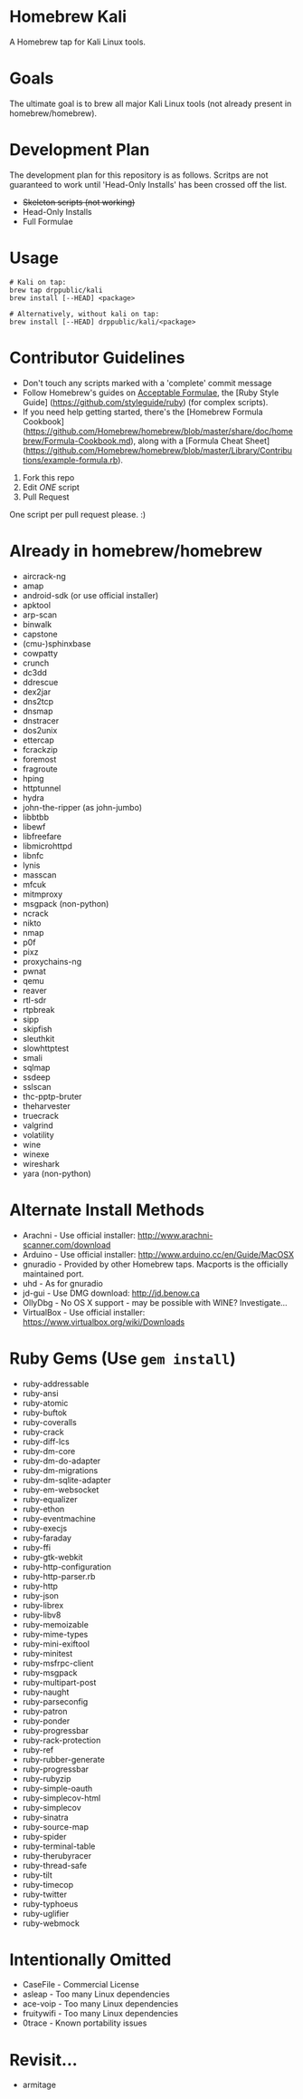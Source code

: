 # Homebrew Kali 
A Homebrew tap for Kali Linux tools.

# Goals
The ultimate goal is to brew all major Kali Linux tools (not already present in homebrew/homebrew).

# Development Plan
The development plan for this repository is as follows. Scritps are not guaranteed to work until 'Head-Only Installs' has been crossed off the list.

* ~~Skeleton scripts (not working)~~
* Head-Only Installs
* Full Formulae

# Usage
```
# Kali on tap:
brew tap drppublic/kali
brew install [--HEAD] <package>

# Alternatively, without kali on tap:
brew install [--HEAD] drppublic/kali/<package>
```

# Contributor Guidelines
* Don't touch any scripts marked with a 'complete' commit message
* Follow Homebrew's guides on [Acceptable Formulae](https://github.com/Homebrew/homebrew/blob/master/share/doc/homebrew/Acceptable-Formulae.md), the [Ruby Style Guide] (https://github.com/styleguide/ruby) (for complex scripts).
* If you need help getting started, there's the [Homebrew Formula Cookbook] (https://github.com/Homebrew/homebrew/blob/master/share/doc/homebrew/Formula-Cookbook.md), along with a [Formula Cheat Sheet] (https://github.com/Homebrew/homebrew/blob/master/Library/Contributions/example-formula.rb).

1. Fork this repo
2. Edit *ONE* script
3. Pull Request

One script per pull request please. :)

# Already in homebrew/homebrew
* aircrack-ng
* amap
* android-sdk (or use official installer)
* apktool
* arp-scan
* binwalk
* capstone
* (cmu-)sphinxbase
* cowpatty
* crunch
* dc3dd
* ddrescue
* dex2jar
* dns2tcp
* dnsmap
* dnstracer
* dos2unix
* ettercap
* fcrackzip
* foremost
* fragroute
* hping
* httptunnel
* hydra
* john-the-ripper (as john-jumbo)
* libbtbb
* libewf
* libfreefare
* libmicrohttpd
* libnfc
* lynis
* masscan
* mfcuk
* mitmproxy
* msgpack (non-python)
* ncrack
* nikto
* nmap
* p0f
* pixz
* proxychains-ng
* pwnat
* qemu
* reaver
* rtl-sdr
* rtpbreak
* sipp
* skipfish
* sleuthkit
* slowhttptest
* smali
* sqlmap
* ssdeep
* sslscan
* thc-pptp-bruter
* theharvester
* truecrack
* valgrind
* volatility
* wine
* winexe
* wireshark
* yara (non-python)

# Alternate Install Methods
* Arachni - Use official installer: http://www.arachni-scanner.com/download
* Arduino - Use official installer: http://www.arduino.cc/en/Guide/MacOSX
* gnuradio - Provided by other Homebrew taps. Macports is the officially maintained port.
* uhd - As for gnuradio
* jd-gui - Use DMG download: http://jd.benow.ca
* OllyDbg - No OS X support - may be possible with WINE? Investigate...
* VirtualBox - Use official installer: https://www.virtualbox.org/wiki/Downloads

# Ruby Gems (Use `gem install`)
* ruby-addressable
* ruby-ansi
* ruby-atomic
* ruby-buftok
* ruby-coveralls
* ruby-crack
* ruby-diff-lcs
* ruby-dm-core
* ruby-dm-do-adapter
* ruby-dm-migrations
* ruby-dm-sqlite-adapter
* ruby-em-websocket
* ruby-equalizer
* ruby-ethon
* ruby-eventmachine
* ruby-execjs
* ruby-faraday
* ruby-ffi
* ruby-gtk-webkit
* ruby-http-configuration
* ruby-http-parser.rb
* ruby-http
* ruby-json
* ruby-librex
* ruby-libv8
* ruby-memoizable
* ruby-mime-types
* ruby-mini-exiftool
* ruby-minitest
* ruby-msfrpc-client
* ruby-msgpack
* ruby-multipart-post
* ruby-naught
* ruby-parseconfig
* ruby-patron
* ruby-ponder
* ruby-progressbar
* ruby-rack-protection
* ruby-ref
* ruby-rubber-generate
* ruby-progressbar
* ruby-rubyzip
* ruby-simple-oauth
* ruby-simplecov-html
* ruby-simplecov
* ruby-sinatra
* ruby-source-map
* ruby-spider
* ruby-terminal-table
* ruby-therubyracer
* ruby-thread-safe
* ruby-tilt
* ruby-timecop
* ruby-twitter
* ruby-typhoeus
* ruby-uglifier
* ruby-webmock

# Intentionally Omitted
* CaseFile - Commercial License
* asleap - Too many Linux dependencies
* ace-voip - Too many Linux dependencies
* fruitywifi - Too many Linux dependencies
* 0trace - Known portability issues

# Revisit...
* armitage
